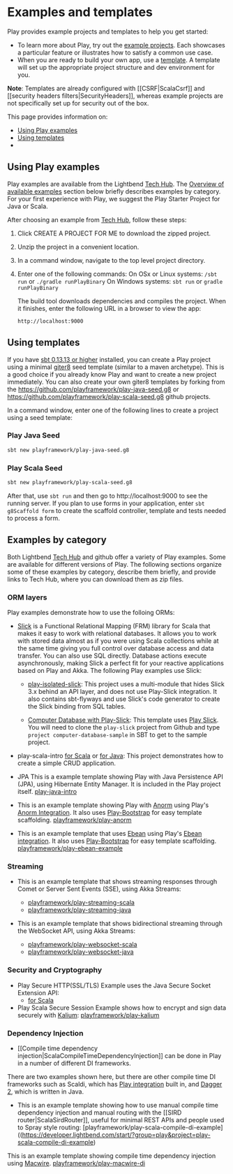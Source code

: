 <!--- Copyright (C) 2009-2017 Lightbend Inc. <https://www.lightbend.com> -->
# Examples and templates

Play provides example projects and templates to help you get started:

* To learn more about Play, try out the [example projects](#Using-Play-examples). Each showcases a particular feature or illustrates how to satisfy a common use case.
* When you are ready to build your own app, use a [template](#Using-templates). A template will set up the appropriate project structure and dev environment for you. 

**Note**: Templates are already configured with [[CSRF|ScalaCsrf]] and [[security headers filters|SecurityHeaders]], whereas example projects are not specifically set up for security out of the box.

This page provides information on:

* [Using Play examples](#Using-Play-examples)
* [Using templates](#Using-templates)
* 

## Using Play examples

Play examples are available from the Lightbend [Tech Hub](https://developer.lightbend.com/start/?group=play). The [Overview of available examples](#Overview-of-available-examples) section below briefly describes examples by category. For your first experience with Play, we suggest the Play Starter Project for Java or Scala.   

After choosing an example from [Tech Hub](https://developer.lightbend.com/start/?group=play), follow these steps:

1. Click CREATE A PROJECT FOR ME to download the zipped project.
1. Unzip the project in a convenient location.
1. In a command window, navigate to the top level project directory.
1. Enter one of the following commands:
   On OSx or Linux systems: `/sbt run` or `./gradle runPlayBinary`
   On Windows systems: `sbt run` or `gradle runPlayBinary`
  
   The build tool downloads dependencies and compiles the project. When it finishes, enter the following URL in a browser to view the app:
   
   `http://localhost:9000`
  
  
## Using templates

If you have [sbt 0.13.13 or higher](http://www.scala-sbt.org) installed, you can create a Play project using a minimal [giter8](http://foundweekends.org/giter8) seed template (similar to a maven archetype). This is a good choice if you already know Play and want to create a new project immediately. You can also create your own giter8 templates by forking from the https://github.com/playframework/play-java-seed.g8 or https://github.com/playframework/play-scala-seed.g8 github projects.

In a command window, enter one of the following lines to create a project using a seed template:

### Play Java Seed

```bash
sbt new playframework/play-java-seed.g8
```

### Play Scala Seed

```bash
sbt new playframework/play-scala-seed.g8
```

After that, use `sbt run` and then go to http://localhost:9000 to see the running server. If you plan to use forms in your application, enter `sbt g8Scaffold form` to create the scaffold controller, template and tests needed to process a form.

## Examples by category

Both Lightbend [Tech Hub](https://developer.lightbend.com/start/?group=play) and github offer a variety of Play examples. Some are available for different versions of Play. The following sections organize some of these examples by category, describe them briefly, and provide links to Tech Hub, where you can download them as zip files. 

### ORM layers 

Play examples demonstrate how to use the folloing ORMs:

* [Slick](http://slick.lightbend.com/docs/) is a Functional Relational Mapping (FRM) library for Scala that makes it easy to work with relational databases. It allows you to work with stored data almost as if you were using Scala collections while at the same time giving you full control over database access and data transfer. You can also use SQL directly. Database actions execute asynchronously, making Slick a perfect fit for your reactive applications based on Play and Akka. The following Play examples use Slick:
    * [play-isolated-slick](https://developer.lightbend.com/start/?group=play&project=play-scala-isolated-slick-example-2.5.x): This project uses a multi-module that hides Slick 3.x behind an API layer, and does not use Play-Slick integration.  It also contains sbt-flyways and use Slick's code generator to create the Slick binding from SQL tables.
    
    * [Computer Database with Play-Slick](https://github.com/playframework/play-slick/tree/master/samples/computer-database): This template uses [Play Slick](https://www.playframework.com/documentation/%PLAY_VERSION%/PlaySlick).  You will need to clone the `play-slick` project from Github and type `project computer-database-sample` in SBT to get to the sample project.

* play-scala-intro [for Scala](https://developer.lightbend.com/start/?group=play&project=play-2.4.x-scala-intro) or [for Java](https://developer.lightbend.com/start/?group=play&project=play-2.4.x-java-intro): This project demonstrates how to create a simple CRUD application.

* JPA This is a example template showing Play with Java Persistence API (JPA), using Hibernate Entity Manager.  It is included in the Play project itself. [play-java-intro](https://github.com/playframework/play-java-intro)

* This is an example template showing Play with [Anorm](https://github.com/playframework/anorm) using Play's [Anorm Integration](https://www.playframework.com/documentation/latest/ScalaAnorm).  It also uses [Play-Bootstrap](https://adrianhurt.github.io/play-bootstrap/) for easy template scaffolding. [playframework/play-anorm](https://github.com/playframework/play-anorm)


* This is an example template that uses [Ebean](https://ebean-orm.github.io/) using Play's [Ebean integration](https://www.playframework.com/documentation/%PLAY_VERSION%/JavaEbean). It also uses [Play-Bootstrap](https://adrianhurt.github.io/play-bootstrap/) for easy template scaffolding. [playframework/play-ebean-example](https://github.com/playframework/play-ebean-example)

### Streaming

* This is an example template that shows streaming responses through Comet or Server Sent Events (SSE), using Akka Streams:

    * [playframework/play-streaming-scala](https://developer.lightbend.com/start/?group=play&project=play-scala-streaming-example)
    * [playframework/play-streaming-java](https://developer.lightbend.com/start/?group=play&project=play-java-streaming-example)


* This is an example template that shows bidirectional streaming through the WebSocket API, using Akka Streams:
    * [playframework/play-websocket-scala](https://developer.lightbend.com/start/?group=play&project=play-scala-chatroom-example)
    * [playframework/play-websocket-java](https://developer.lightbend.com/start/?group=play&project=play-java-chatroom-example)

### Security and Cryptography

* Play Secure HTTP(SSL/TLS) Example uses the Java Secure Socket Extension API:
    * [for Scala](https://developer.lightbend.com/start/?group=play&project=play-scala-tls-example)
* Play Scala Secure Session Example shows how to encrypt and sign data securely with [Kalium](https://github.com/abstractj/kalium): [playframework/play-kalium](https://developer.lightbend.com/start/?group=play&project=play-scala-secure-session-example)

### Dependency Injection

* [[Compile time dependency injection|ScalaCompileTimeDependencyInjection]] can be done in Play in a number of different DI frameworks.

There are two examples shown here, but there are other compile time DI frameworks such as Scaldi, which has [Play integration](http://scaldi.org/learn/#play-integration) built in, and [Dagger 2](https://google.github.io/dagger/), which is written in Java.

* This is an example template showing how to use manual compile time dependency injection and manual routing with the [[SIRD router|ScalaSirdRouter]], useful for minimal REST APIs and people used to Spray style routing: [playframework/play-scala-compile-di-example]((https://developer.lightbend.com/start/?group=play&project=play-scala-compile-di-example)


This is an example template showing compile time dependency injection using [Macwire](https://github.com/adamw/macwire).  [playframework/play-macwire-di](https://github.com/playframework/play-macwire-di)
